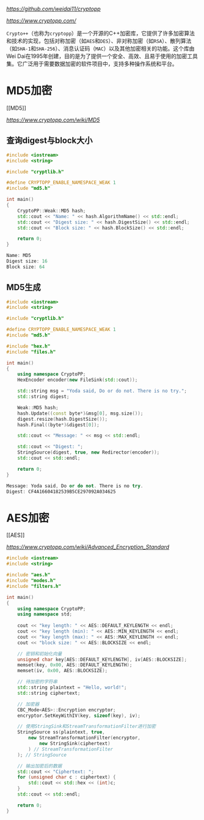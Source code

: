 *https://github.com/weidai11/cryptopp*

*https://www.cryptopp.com/*

`Crypto++`（也称为`cryptopp`）是一个开源的C++加密库，它提供了许多加密算法和技术的实现，包括对称加密（如`AES`和`DES`）、非对称加密（如`RSA`）、散列算法（如`SHA-1`和`SHA-256`）、消息认证码（`MAC`）以及其他加密相关的功能。这个库由Wei Dai在1995年创建，目的是为了提供一个安全、高效、且易于使用的加密工具集。它广泛用于需要数据加密的软件项目中，支持多种操作系统和平台。

# MD5加密

[[MD5]]

*https://www.cryptopp.com/wiki/MD5*

## 查询digest与block大小

```cpp
#include <iostream>
#include <string>

#include "cryptlib.h"

#define CRYPTOPP_ENABLE_NAMESPACE_WEAK 1
#include "md5.h"

int main()
{
    CryptoPP::Weak::MD5 hash;
    std::cout << "Name: " << hash.AlgorithmName() << std::endl;
    std::cout << "Digest size: " << hash.DigestSize() << std::endl;
    std::cout << "Block size: " << hash.BlockSize() << std::endl;

	return 0;
}
```

```cpp
Name: MD5
Digest size: 16
Block size: 64
```

## MD5生成

```cpp
#include <iostream>
#include <string>

#include "cryptlib.h"

#define CRYPTOPP_ENABLE_NAMESPACE_WEAK 1
#include "md5.h"

#include "hex.h"
#include "files.h"

int main()
{
	using namespace CryptoPP;
	HexEncoder encoder(new FileSink(std::cout));

	std::string msg = "Yoda said, Do or do not. There is no try.";
	std::string digest;

	Weak::MD5 hash;
	hash.Update((const byte*)&msg[0], msg.size());
	digest.resize(hash.DigestSize());
	hash.Final((byte*)&digest[0]);

	std::cout << "Message: " << msg << std::endl;

	std::cout << "Digest: ";
	StringSource(digest, true, new Redirector(encoder));
	std::cout << std::endl;

	return 0;
}
```

```cpp
Message: Yoda said, Do or do not. There is no try.
Digest: CF4A16604182539B5CE297092A034625
```
# AES加密

[[AES]]

*https://www.cryptopp.com/wiki/Advanced_Encryption_Standard*

```cpp
#include <iostream>
#include <string>

#include "aes.h"
#include "modes.h"
#include "filters.h"

int main()
{
	using namespace CryptoPP;
	using namespace std;
	
	cout << "key length: " << AES::DEFAULT_KEYLENGTH << endl;
	cout << "key length (min): " << AES::MIN_KEYLENGTH << endl;
	cout << "key length (max): " << AES::MAX_KEYLENGTH << endl;
	cout << "block size: " << AES::BLOCKSIZE << endl;

    // 密钥和初始化向量
    unsigned char key[AES::DEFAULT_KEYLENGTH], iv[AES::BLOCKSIZE];
    memset(key, 0x00, AES::DEFAULT_KEYLENGTH);
    memset(iv, 0x00, AES::BLOCKSIZE);

    // 待加密的字符串
    std::string plaintext = "Hello, world!";
    std::string ciphertext;

    // 加密器
    CBC_Mode<AES>::Encryption encryptor;
    encryptor.SetKeyWithIV(key, sizeof(key), iv);

    // 使用StringSink和StreamTransformationFilter进行加密
    StringSource ss(plaintext, true,
        new StreamTransformationFilter(encryptor,
            new StringSink(ciphertext)
        ) // StreamTransformationFilter
    ); // StringSource

    // 输出加密后的数据
    std::cout << "Ciphertext: ";
    for (unsigned char c : ciphertext) {
        std::cout << std::hex << (int)c;
    }
    std::cout << std::endl;

	return 0;
}
```

